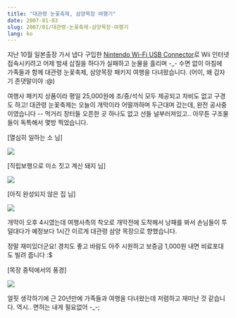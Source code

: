 ```yaml
---
title: "대관령 눈꽃축제, 삼양목장 여행기"
date: 2007-01-03
slug: 2007/01/대관령-눈꽃축제-삼양목장-여행기
lang: ko
---
```


지난 10월 일본출장 가서 냅다 구입한 [Nintendo Wi-Fi USB Connector](http://en.wikipedia.org/wiki/Nintendo_Wi-Fi_USB_Connector)로 Wii 인터넷 접속시키려고 어제 밤새 삽질을 하다가 실패하고 눈물을 흘리며 -_- 수면 없이 아침에 가족들과 함께 대관령 눈꽃축제, 삼양목장 패키지 여행을 다녀왔습니다. 
(어이, 왜 갑자기 존댓말이야 :@)

여행사 패키지 상품이라 평일 25,000원에 조/중/석식 모두 제공되고 차비도 없고 구경도 하고!
대관령 눈꽃축제는 오늘이 개막이라 어떨까하며 두근대며 갔는데, 완전 공사중이였습니다 --
먹거리 장터들 오픈한 곳 하나도 없고 선들 널부러져있고.. 아무튼 구조물들이 독특해서 몇방 찍었습니다.

[열심히 일하는 소 님]

![](/img/snow_bulls.jpg)

[직립보행으로 미소 짓고 계신 돼지 님]

![](/img/snow_pig.jpg)

[아직 완성되지 않은 집 님]

![](/img/snow_house.jpg)

개막이 오후 4시였는데 여행사측의 착오로 개막전에 도착해서 낭패를 봐서 손님들이 투덜대다가 
예정보다 1시간 이르게 대관령 삼양 목장으로 향했습니다.

정말 재미있더군요! 경치도 좋고 바람도 아주 시원하고 보증금 1,000원 내면 비료포대도 빌려 줍니다 :$

[목장 중턱에서의 풍경]

![](/img/snow_farm.jpg)

얼핏 생각하기에 근 20년만에 가족들과 여행을 다녀왔는데 저렴하고 재미난 것 같습니다.
역시.. 면허는 내게 필요없어 -_-;
